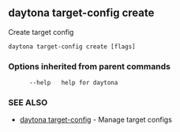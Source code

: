 ## daytona target-config create

Create target config

```
daytona target-config create [flags]
```

### Options inherited from parent commands

```
      --help   help for daytona
```

### SEE ALSO

* [daytona target-config](daytona_target-config.md)	 - Manage target configs

